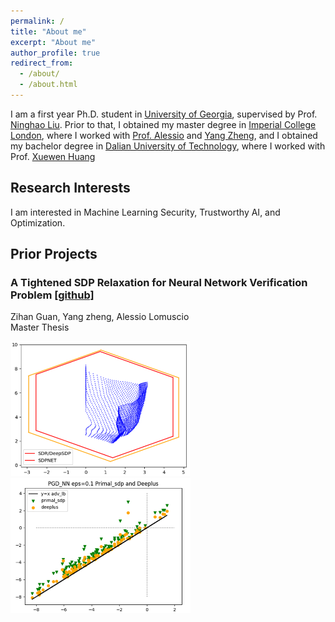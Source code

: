 ```yaml
---
permalink: /
title: "About me"
excerpt: "About me"
author_profile: true
redirect_from: 
  - /about/
  - /about.html
---
```

I am a first year Ph.D. student in [University of Georgia](https://www.uga.edu/), supervised by Prof. [Ninghao Liu](https://cobweb.cs.uga.edu/~ninghaoliu/). Prior to that, I obtained my master degree in [Imperial College London](https://www.imperial.ac.uk/), where I worked with [Prof. Alessio](https://www.imperial.ac.uk/people/a.lomuscio) and [Yang Zheng](https://zhengy09.github.io), and I obtained my bachelor degree in [Dalian University of Technology](http://en.dlut.edu.cn/), where I worked with Prof. [Xuewen Huang](http://faculty.dlut.edu.cn/2006011040/zh_CN/index.htm)


## Research Interests
I am interested in Machine Learning Security, Trustworthy AI, and Optimization.


## Prior Projects
### A Tightened SDP Relaxation for Neural Network Verification Problem [[github]](https://github.com/soc-ucsd/verification)
Zihan Guan, Yang zheng, Alessio Lomuscio \
Master Thesis
<div>
<img src="/images/nn2d.png" alt="Verfication"  width="288" height="216"/>
<img src="/images/pgd.png" alt="Verfication"  width="288" height="216"/>
</div>
